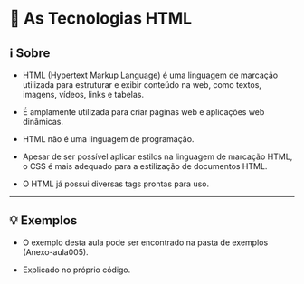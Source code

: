 # 📝 As Tecnologias HTML

## ℹ️ Sobre

- HTML (Hypertext Markup Language) é uma linguagem de marcação utilizada para estruturar e exibir conteúdo na web, como textos, imagens, vídeos, links e tabelas.

- É amplamente utilizada para criar páginas web e aplicações web dinâmicas.

- HTML não é uma linguagem de programação.

- Apesar de ser possível aplicar estilos na linguagem de marcação HTML, o CSS é mais adequado para a estilização de documentos HTML.

- O HTML já possui diversas tags prontas para uso.

---

## 💡 Exemplos

- O exemplo desta aula pode ser encontrado na pasta de exemplos (Anexo-aula005).

- Explicado no próprio código.